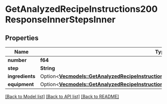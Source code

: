 # GetAnalyzedRecipeInstructions200ResponseInnerStepsInner

## Properties

Name | Type | Description | Notes
------------ | ------------- | ------------- | -------------
**number** | **f64** |  | 
**step** | **String** |  | 
**ingredients** | Option<[**Vec<models::GetAnalyzedRecipeInstructions200ResponseInnerStepsInnerIngredientsInner>**](getAnalyzedRecipeInstructions_200_response_inner_steps_inner_ingredients_inner.md)> |  | [optional]
**equipment** | Option<[**Vec<models::GetAnalyzedRecipeInstructions200ResponseInnerStepsInnerIngredientsInner>**](getAnalyzedRecipeInstructions_200_response_inner_steps_inner_ingredients_inner.md)> |  | [optional]

[[Back to Model list]](../README.md#documentation-for-models) [[Back to API list]](../README.md#documentation-for-api-endpoints) [[Back to README]](../README.md)



